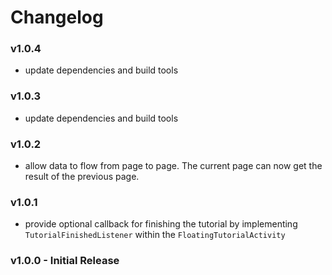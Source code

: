# Changelog

### v1.0.4
* update dependencies and build tools

### v1.0.3
* update dependencies and build tools

### v1.0.2
* allow data to flow from page to page. The current page can now get the result of the previous page.

### v1.0.1
* provide optional callback for finishing the tutorial by implementing `TutorialFinishedListener` within the `FloatingTutorialActivity`

### v1.0.0 - Initial Release
